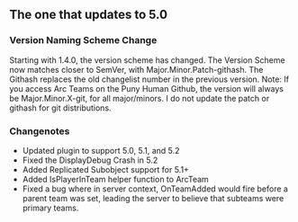 ## The one that updates to 5.0

### Version Naming Scheme Change

Starting with 1.4.0, the version scheme has changed.  The Version Scheme now matches closer to SemVer, with Major.Minor.Patch-githash.  The Githash replaces the old changelist number in the previous version.  Note: If you access Arc Teams on the Puny Human Github, the version will always be Major.Minor.X-git, for all major/minors.  I do not update the patch or githash for git distributions.  

### Changenotes

- Updated plugin to support 5.0, 5.1, and 5.2
- Fixed the DisplayDebug Crash in 5.2
- Added Replicated Subobject support for 5.1+
- Added IsPlayerInTeam helper function to ArcTeam
- Fixed a bug where in server context, OnTeamAdded would fire before a parent team was set, leading the server to believe that subteams were primary teams.